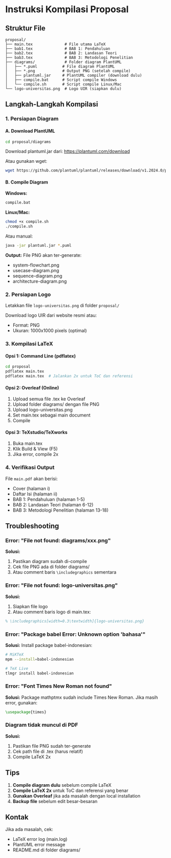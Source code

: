 # Instruksi Kompilasi Proposal

## Struktur File

```
proposal/
├── main.tex              # File utama LaTeX
├── bab1.tex              # BAB 1: Pendahuluan
├── bab2.tex              # BAB 2: Landasan Teori
├── bab3.tex              # BAB 3: Metodologi Penelitian
├── diagrams/             # Folder diagram PlantUML
│   ├── *.puml           # File diagram PlantUML
│   ├── *.png            # Output PNG (setelah compile)
│   ├── plantuml.jar     # PlantUML compiler (download dulu)
│   ├── compile.bat      # Script compile Windows
│   └── compile.sh       # Script compile Linux/Mac
└── logo-universitas.png  # Logo UIR (siapkan dulu)
```

## Langkah-Langkah Kompilasi

### 1. Persiapan Diagram

#### A. Download PlantUML

```bash
cd proposal/diagrams
```

Download plantuml.jar dari: https://plantuml.com/download

Atau gunakan wget:
```bash
wget https://github.com/plantuml/plantuml/releases/download/v1.2024.0/plantuml-1.2024.0.jar -O plantuml.jar
```

#### B. Compile Diagram

**Windows:**
```bash
compile.bat
```

**Linux/Mac:**
```bash
chmod +x compile.sh
./compile.sh
```

Atau manual:
```bash
java -jar plantuml.jar *.puml
```

**Output:** File PNG akan ter-generate:
- system-flowchart.png
- usecase-diagram.png
- sequence-diagram.png
- architecture-diagram.png

### 2. Persiapan Logo

Letakkan file `logo-universitas.png` di folder `proposal/`

Download logo UIR dari website resmi atau:
- Format: PNG
- Ukuran: 1000x1000 pixels (optimal)

### 3. Kompilasi LaTeX

#### Opsi 1: Command Line (pdflatex)

```bash
cd proposal
pdflatex main.tex
pdflatex main.tex  # Jalankan 2x untuk ToC dan referensi
```

#### Opsi 2: Overleaf (Online)

1. Upload semua file .tex ke Overleaf
2. Upload folder diagrams/ dengan file PNG
3. Upload logo-universitas.png
4. Set main.tex sebagai main document
5. Compile

#### Opsi 3: TeXstudio/TeXworks

1. Buka main.tex
2. Klik Build & View (F5)
3. Jika error, compile 2x

### 4. Verifikasi Output

File `main.pdf` akan berisi:
- Cover (halaman i)
- Daftar Isi (halaman ii)
- BAB 1: Pendahuluan (halaman 1-5)
- BAB 2: Landasan Teori (halaman 6-12)
- BAB 3: Metodologi Penelitian (halaman 13-18)

## Troubleshooting

### Error: "File not found: diagrams/xxx.png"

**Solusi:**
1. Pastikan diagram sudah di-compile
2. Cek file PNG ada di folder diagrams/
3. Atau comment baris `\includegraphics` sementara

### Error: "File not found: logo-universitas.png"

**Solusi:**
1. Siapkan file logo
2. Atau comment baris logo di main.tex:
```latex
% \includegraphics[width=0.3\textwidth]{logo-universitas.png}
```

### Error: "Package babel Error: Unknown option 'bahasa'"

**Solusi:**
Install package babel-indonesian:
```bash
# MiKTeX
mpm --install=babel-indonesian

# TeX Live
tlmgr install babel-indonesian
```

### Error: "Font Times New Roman not found"

**Solusi:**
Package mathptmx sudah include Times New Roman.
Jika masih error, gunakan:
```latex
\usepackage{times}
```

### Diagram tidak muncul di PDF

**Solusi:**
1. Pastikan file PNG sudah ter-generate
2. Cek path file di .tex (harus relatif)
3. Compile LaTeX 2x

## Tips

1. **Compile diagram dulu** sebelum compile LaTeX
2. **Compile LaTeX 2x** untuk ToC dan referensi yang benar
3. **Gunakan Overleaf** jika ada masalah dengan local installation
4. **Backup file** sebelum edit besar-besaran

## Kontak

Jika ada masalah, cek:
- LaTeX error log (main.log)
- PlantUML error message
- README.md di folder diagrams/
